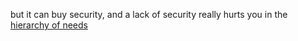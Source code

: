 but it can buy security, and a lack of security really hurts you in the [hierarchy of needs](hierarchy%20of%20needs.md)
